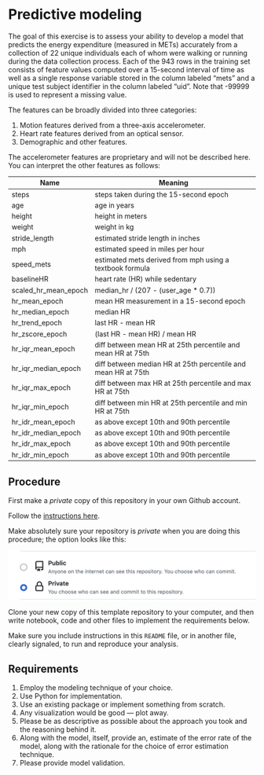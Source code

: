 # Predictive modeling

The goal of this exercise is to assess your ability to develop a model that
predicts the energy expenditure (measured in METs) accurately from a collection
of 22 unique individuals each of whom were walking or running during the data
collection process. Each of the 943 rows in the training set consists of
feature values computed over a 15-second interval of time as well as a single
response variable stored in the column labeled “mets” and a unique test subject
identifier in the column labeled “uid”. Note that -99999 is used to represent
a missing value.

The features can be broadly divided into three categories:

1. Motion features derived from a three-axis accelerometer.
2. Heart rate features derived from an optical sensor.
3. Demographic and other features.

The accelerometer features are proprietary and will not be described here. You
can interpret the other features as follows:

| Name                | Meaning  |
| ------------------- | -------  |
| steps               | steps taken during the 15-second epoch  |
| age                 | age in years  |
| height              | height in meters  |
| weight              | weight in kg  |
| stride_length       | estimated stride length in inches  |
| mph                 | estimated speed in miles per hour |
| speed_mets          | estimated mets derived from mph using a textbook formula |
| baselineHR          | heart rate (HR) while sedentary |
| scaled_hr_mean_epoch| median_hr / (207 - (user_age * 0.7)) |
| hr_mean_epoch       | mean HR measurement in a 15-second epoch |
| hr_median_epoch     | median HR |
| hr_trend_epoch      | last HR - mean HR |
| hr_zscore_epoch     | (last HR - mean HR) / mean HR |
| hr_iqr_mean_epoch   | diff between mean HR at 25th percentile and mean HR at 75th |
| hr_iqr_median_epoch | diff between median HR at 25th percentile and mean HR at 75th |
| hr_iqr_max_epoch    | diff between max HR at 25th percentile and max HR at 75th |
| hr_iqr_min_epoch    | diff between min HR at 25th percentile and min HR at 75th |
| hr_idr_mean_epoch   | as above except 10th and 90th percentile |
| hr_idr_median_epoch | as above except 10th and 90th percentile |
| hr_idr_max_epoch    | as above except 10th and 90th percentile |
| hr_idr_min_epoch    | as above except 10th and 90th percentile |

## Procedure

First make a *private* copy of this repository in your own Github account.

Follow the [instructions
here](https://docs.github.com/en/repositories/creating-and-managing-repositories/creating-a-repository-from-a-template#creating-a-repository-from-a-template).

Make absolutely sure your repository is *private* when you are doing this procedure; the option looks like this:

![](private_repo.png)

Clone your new copy of this template repository to your computer, and then
write notebook, code and other files to implement the requirements below.

Make sure you include instructions in this `README` file, or in another file,
clearly signaled, to run and reproduce your analysis.

## Requirements

1. Employ the modeling technique of your choice.
2. Use Python for implementation.
3. Use an existing package or implement something from scratch.
4. Any visualization would be good — plot away.
5. Please be as descriptive as possible about the approach you took and the
   reasoning behind it.
6. Along with the model, itself, provide an, estimate of the error rate of the
   model, along with the rationale for the choice of error estimation technique.
7. Please provide model validation.
